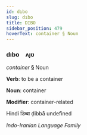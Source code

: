 ```yaml
---
id: dıbo
slug: dıbo
title: DIBO
sidebar_position: 479
hoverText: container § Noun
---
```


### dıbo&emsp;<span kind="abugida">ʌȷʋ</span>

*container* **§** Noun

**Verb**: to be a container

**Noun**: container

**Modifier**: container-related

Hindi डिब्बा ḍibbā undefined

*Indo-Iranian Language Family*